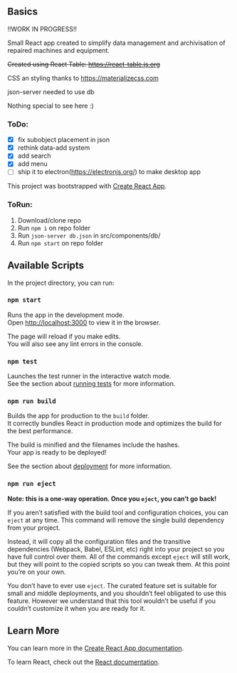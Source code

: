 ## Basics

!!WORK IN PROGRESS!!

Small React app created to simplify data management and archivisation
of repaired machines and equipment.

~~Created using React Table: 
https://react-table.js.org~~

CSS an styling thanks to https://materializecss.com

json-server needed to use db

Nothing special to see here :)

### ToDo:

- [x] fix subobject placement in json
- [x] rethink data-add system
- [x] add search
- [x] add menu
- [ ] ship it to electron(https://electronjs.org/) to make desktop app

This project was bootstrapped with [Create React App](https://github.com/facebook/create-react-app).

### ToRun:

1. Download/clone repo
2. Run `npm i` on repo folder
3. Run `json-server db.json` in src/components/db/
4. Run `npm start` on repo folder

## Available Scripts

In the project directory, you can run:

### `npm start`

Runs the app in the development mode.<br>
Open [http://localhost:3000](http://localhost:3000) to view it in the browser.

The page will reload if you make edits.<br>
You will also see any lint errors in the console.

### `npm test`

Launches the test runner in the interactive watch mode.<br>
See the section about [running tests](https://facebook.github.io/create-react-app/docs/running-tests) for more information.

### `npm run build`

Builds the app for production to the `build` folder.<br>
It correctly bundles React in production mode and optimizes the build for the best performance.

The build is minified and the filenames include the hashes.<br>
Your app is ready to be deployed!

See the section about [deployment](https://facebook.github.io/create-react-app/docs/deployment) for more information.

### `npm run eject`

**Note: this is a one-way operation. Once you `eject`, you can’t go back!**

If you aren’t satisfied with the build tool and configuration choices, you can `eject` at any time. This command will remove the single build dependency from your project.

Instead, it will copy all the configuration files and the transitive dependencies (Webpack, Babel, ESLint, etc) right into your project so you have full control over them. All of the commands except `eject` will still work, but they will point to the copied scripts so you can tweak them. At this point you’re on your own.

You don’t have to ever use `eject`. The curated feature set is suitable for small and middle deployments, and you shouldn’t feel obligated to use this feature. However we understand that this tool wouldn’t be useful if you couldn’t customize it when you are ready for it.

## Learn More

You can learn more in the [Create React App documentation](https://facebook.github.io/create-react-app/docs/getting-started).

To learn React, check out the [React documentation](https://reactjs.org/).
